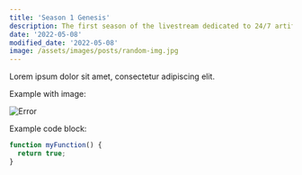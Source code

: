 ```yaml
---
title: 'Season 1 Genesis'
description: The first season of the livestream dedicated to 24/7 artificial intelligence creativity.
date: '2022-05-08'
modified_date: '2022-05-08'
image: /assets/images/posts/random-img.jpg
---
```


Lorem ipsum dolor sit amet, consectetur adipiscing elit.

Example with image:

![Error](@@baseUrl@@/assets/images/posts/error.png)

Example code block:

```js
function myFunction() {
  return true;
}
```
